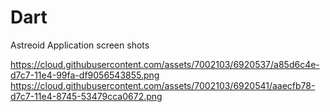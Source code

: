 Dart
====

Astreoid Application screen shots

https://cloud.githubusercontent.com/assets/7002103/6920537/a85d6c4e-d7c7-11e4-99fa-df9056543855.png
https://cloud.githubusercontent.com/assets/7002103/6920541/aaecfb78-d7c7-11e4-8745-53479cca0672.png
